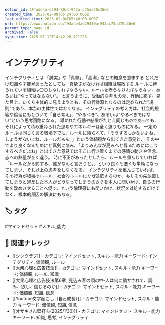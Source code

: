 ```yaml
---
notion_id: 194ade4a-d294-80a4-943a-c75ad70c36e6
created_time: 2025-02-08T05:24:00.000Z
last_edited_time: 2025-02-08T05:46:00.000Z
url: https://www.notion.so/194ade4ad29480a4943ac75ad70c36e6
parent_type: page_id
archived: False
sync_time: 2025-07-12T14:42:28.771228
---
```


# インテグリティ

インテグリティとは
「誠実」や「真摯」、「高潔」などの概念を意味する
どれだけ知識や才能があったとしても、真摯さがなければ組織は腐敗する
ルールに縛られている組織は〇〇しなければならない、ルールを守らなければならない、あるいは“やってはならない”。
と言うように、受動的な考えの元、行動に移す。見た目上、いくら主体的に見えようとも、その行動源となるのは定められた”規則”であり、本当の主体性ではなくなる。
インテグリティの考え方は、社会的規範や倫理にもとづいて「自ら考え」、“やるべき”、あるいは“やるべきではない”という思考回路になる。
導かれた行動や結果がたとえ同じものであっても、それによって積み重ねられた思考やエネルギーは全く違うものになる。
一定のルールは同じくある環境下でも、ルールに縛られて、「そうするしかないよね、しょうがないよね、ルールだもん。」という価値観から出てきた意見と、
その中でより良くなるためにど真剣に悩み、「よりみんなが高みへと昇るためにはこうするべきだよね」と出てきた意見ではそこに行き着くまでの感情の動きや信念、志への熱量が全く違う。
時に不正があったとしたら、ルールを重んじていれば「ルールだから罰する、誰がなんと言おうと。」という良くも悪くも単純になってしまい、それ以上の思考をしなくなる。
インテグリティを重んじていれば、その行為が組織のルール、社会的ルールになぜ違反するのか、もしその先放置してしまうと違反した本人がどうなってしまうのか？を本人に問いかけ、自らの行動を改めさせることへ促す、という倫理感にも問いかけ、状況を対処するだけでなく、根本的原因の解決にもなる。

## 🏷️ タグ
#マインドセット #スキル_能力

## 🔗 関連ナレッジ
- [[シンクラブ]] - カテゴリ: マインドセット, スキル・能力 キーワード: インテグリティ, 価値観, ルール
- [[大衆心理と広告技法]] - カテゴリ: マインドセット, スキル・能力 キーワード: 価値観, ルール, 知識
- [[大衆心理と広告技法第6章_ 見込み客の頭の中-人は何に動かされて、読み、欲し、信じるのか]] - カテゴリ: マインドセット, スキル・能力 キーワード: 価値観, 知識, 信念
- [[Youtube文字起こし（自己成長）]] - カテゴリ: マインドセット, スキル・能力 キーワード: 価値観, 知識, 信念
- [[オザキさん壁打ち(2025/1/30)]] - カテゴリ: マインドセット, スキル・能力 キーワード: 知識, 思考, インテグリティ
